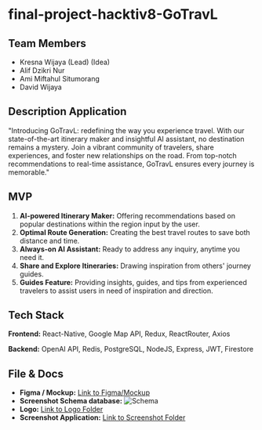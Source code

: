 # final-project-hacktiv8-GoTravL

## Team Members

- Kresna Wijaya (Lead) (Idea)
- Alif Dzikri Nur
- Ami Miftahul Situmorang
- David Wijaya

## Description Application

"Introducing GoTravL: redefining the way you experience travel. With our state-of-the-art itinerary maker and insightful AI assistant, no destination remains a mystery. Join a vibrant community of travelers, share experiences, and foster new relationships on the road. From top-notch recommendations to real-time assistance, GoTravL ensures every journey is memorable."

## MVP

1. **AI-powered Itinerary Maker:** Offering recommendations based on popular destinations within the region input by the user.
2. **Optimal Route Generation:** Creating the best travel routes to save both distance and time.
3. **Always-on AI Assistant:** Ready to address any inquiry, anytime you need it.
4. **Share and Explore Itineraries:** Drawing inspiration from others' journey guides.
5. **Guides Feature:** Providing insights, guides, and tips from experienced travelers to assist users in need of inspiration and direction.

## Tech Stack

**Frontend:** React-Native, Google Map API, Redux, ReactRouter, Axios

**Backend:** OpenAI API, Redis, PostgreSQL, NodeJS, Express, JWT, Firestore

## File & Docs

- **Figma / Mockup:** [Link to Figma/Mockup](https://whimsical.com/app-teman-travel-CNdFNJrCaFFCQDWN7ER8Mr)
- **Screenshot Schema database:** ![Schema](https://media.discordapp.net/attachments/1152268810003419147/1152268825325207713/image.png?width=415&height=427)
- **Logo:** [Link to Logo Folder](https://drive.google.com/drive/folders/1D_8O1FYY4C2BKo8-tE83BayYikuSel_B?usp=sharing)
- **Screenshot Application:** [Link to Screenshot Folder](https://drive.google.com/drive/folders/1iUyzztDPYDTMHBGogoo3lH3_oUbQwaAN?usp=sharing)
